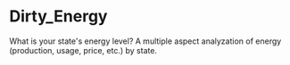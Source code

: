 # Dirty_Energy
What is your state's energy level? A multiple aspect analyzation of energy (production, usage, price, etc.) by state.
